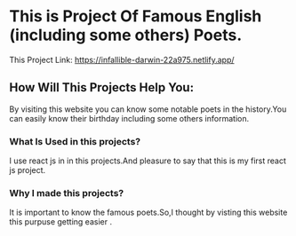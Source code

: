 # This is Project Of Famous English (including some others) Poets.

This Project Link: https://infallible-darwin-22a975.netlify.app/

## How Will This Projects Help You:

By visiting this website you can know some notable poets in the history.You can easily know their birthday including some others information.

### What Is Used in this projects?

I use react js in in this projects.And pleasure to say that this is my first react js project.

### Why I made this projects?

It is important to know the famous poets.So,I thought by visting this website this purpuse getting easier .
